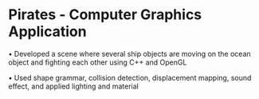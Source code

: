 # Pirates - Computer Graphics Application
•	Developed a scene where several ship objects are moving on the ocean object and fighting each other using C++ and OpenGL

•	Used shape grammar, collision detection, displacement mapping, sound effect, and applied lighting and material
